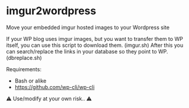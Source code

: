 # imgur2wordpress

Move your embedded imgur hosted images to your Wordpress site

If your WP blog uses imgur images, but you want to transfer them to WP itself, you can use this script to download them. (imgur.sh)
After this you can search/replace the links in your database so they point to WP. (dbreplace.sh)

Requirements:
- Bash or alike
- https://github.com/wp-cli/wp-cli

⚠️ Use/modify at your own risk.. ⚠️
